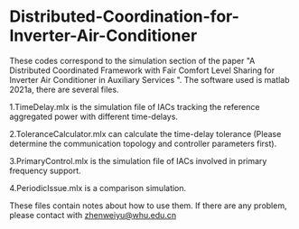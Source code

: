 # Distributed-Coordination-for-Inverter-Air-Conditioner
These codes correspond to the simulation section of the paper "A Distributed Coordinated Framework with Fair Comfort Level Sharing for Inverter Air Conditioner in Auxiliary Services ". The software used is matlab 2021a, there are several files. 

1.TimeDelay.mlx is the simulation file of IACs tracking the reference aggregated power with different time-delays.

2.ToleranceCalculator.mlx can calculate the time-delay tolerance (Please determine the communication topology and controller parameters first).

3.PrimaryControl.mlx is the simulation file of IACs involved in primary frequency support.

4.PeriodicIssue.mlx is a comparison simulation.

These files contain notes about how to use them. If there are any problem, please contact with zhenweiyu@whu.edu.cn 
